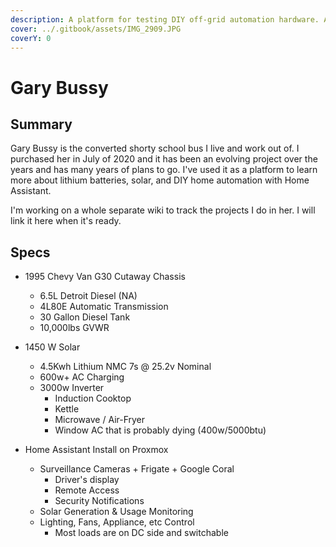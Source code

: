 ```yaml
---
description: A platform for testing DIY off-grid automation hardware. Also my house.
cover: ../.gitbook/assets/IMG_2909.JPG
coverY: 0
---
```


# Gary Bussy

## Summary

Gary Bussy is the converted shorty school bus I live and work out of. I purchased her in July of 2020 and it has been an evolving project over the years and has many years of plans to go. I've used it as a platform to learn more about lithium batteries, solar, and DIY home automation with Home Assistant.&#x20;

I'm working on a whole separate wiki to track the projects I do in her. I will link it here when it's ready.

## Specs

* 1995 Chevy Van G30 Cutaway Chassis
  * 6.5L Detroit Diesel (NA)
  * 4L80E Automatic Transmission
  * 30 Gallon Diesel Tank
  * 10,000lbs GVWR&#x20;
* 1450 W Solar
  * 4.5Kwh Lithium NMC 7s @ 25.2v Nominal
  * 600w+ AC Charging
  * 3000w Inverter
    * Induction Cooktop
    * Kettle
    * Microwave / Air-Fryer
    * Window AC that is probably dying (400w/5000btu)
*   Home Assistant Install on Proxmox

    * Surveillance Cameras + Frigate + Google Coral
      * Driver's display
      * Remote Access
      * Security Notifications
    * Solar Generation & Usage Monitoring
    * Lighting, Fans, Appliance, etc Control
      * Most loads are on DC side and switchable



